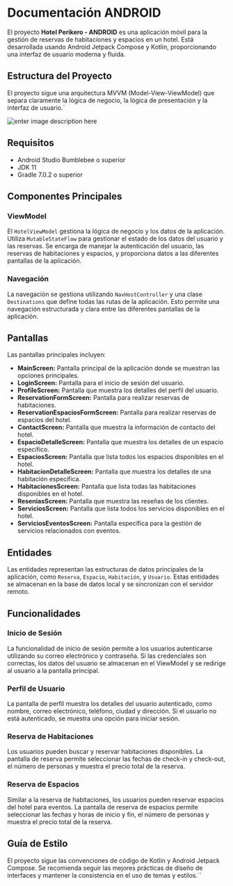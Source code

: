 
# Documentación ANDROID

El proyecto **Hotel Perikero - ANDROID** es una aplicación móvil para la gestión de reservas de habitaciones y espacios en un hotel. Está desarrollada usando Android Jetpack Compose y Kotlin, proporcionando una interfaz de usuario moderna y fluida.

## Estructura del Proyecto

El proyecto sigue una arquitectura MVVM (Model-View-ViewModel) que separa claramente la lógica de negocio, la lógica de presentación y la interfaz de usuario.` 

![enter image description here](https://files.oaiusercontent.com/file-k4aVkSlZK6LGjfyyBReaTd84?se=2024-05-22T08:53:19Z&sp=r&sv=2023-11-03&sr=b&rscc=max-age=299,%20immutable&rscd=attachment;%20filename=image.png&sig=B0KsDo5XhHqYJGTsuqWD03w/QKTol6PAOiDMa8v5bTo=)



## Requisitos

- Android Studio Bumblebee o superior
- JDK 11
- Gradle 7.0.2 o superior

## Componentes Principales

### ViewModel

El `HotelViewModel` gestiona la lógica de negocio y los datos de la aplicación. Utiliza `MutableStateFlow` para gestionar el estado de los datos del usuario y las reservas. Se encarga de manejar la autenticación del usuario, las reservas de habitaciones y espacios, y proporciona datos a las diferentes pantallas de la aplicación.

### Navegación

La navegación se gestiona utilizando `NavHostController` y una clase `Destinations` que define todas las rutas de la aplicación. Esto permite una navegación estructurada y clara entre las diferentes pantallas de la aplicación.

## Pantallas

Las pantallas principales incluyen:

- **MainScreen:** Pantalla principal de la aplicación donde se muestran las opciones principales.
- **LoginScreen:** Pantalla para el inicio de sesión del usuario.
- **ProfileScreen:** Pantalla que muestra los detalles del perfil del usuario.
- **ReservationFormScreen:** Pantalla para realizar reservas de habitaciones.
- **ReservationEspaciosFormScreen:** Pantalla para realizar reservas de espacios del hotel.
- **ContactScreen:** Pantalla que muestra la información de contacto del hotel.
- **EspacioDetalleScreen:** Pantalla que muestra los detalles de un espacio específico.
- **EspaciosScreen:** Pantalla que lista todos los espacios disponibles en el hotel.
- **HabitacionDetalleScreen:** Pantalla que muestra los detalles de una habitación específica.
- **HabitacionesScreen:** Pantalla que lista todas las habitaciones disponibles en el hotel.
- **ReseniasScreen:** Pantalla que muestra las reseñas de los clientes.
- **ServiciosScreen:** Pantalla que lista todos los servicios disponibles en el hotel.
- **ServiciosEventosScreen:** Pantalla específica para la gestión de servicios relacionados con eventos.

## Entidades

Las entidades representan las estructuras de datos principales de la aplicación, como `Reserva`, `Espacio`, `Habitación`, y `Usuario`. Estas entidades se almacenan en la base de datos local y se sincronizan con el servidor remoto.

## Funcionalidades

### Inicio de Sesión

La funcionalidad de inicio de sesión permite a los usuarios autenticarse utilizando su correo electrónico y contraseña. Si las credenciales son correctas, los datos del usuario se almacenan en el ViewModel y se redirige al usuario a la pantalla principal.

### Perfil de Usuario

La pantalla de perfil muestra los detalles del usuario autenticado, como nombre, correo electrónico, teléfono, ciudad y dirección. Si el usuario no está autenticado, se muestra una opción para iniciar sesión.

### Reserva de Habitaciones

Los usuarios pueden buscar y reservar habitaciones disponibles. La pantalla de reserva permite seleccionar las fechas de check-in y check-out, el número de personas y muestra el precio total de la reserva.

### Reserva de Espacios

Similar a la reserva de habitaciones, los usuarios pueden reservar espacios del hotel para eventos. La pantalla de reserva de espacios permite seleccionar las fechas y horas de inicio y fin, el número de personas y muestra el precio total de la reserva.

## Guía de Estilo

El proyecto sigue las convenciones de código de Kotlin y Android Jetpack Compose. Se recomienda seguir las mejores prácticas de diseño de interfaces y mantener la consistencia en el uso de temas y estilos.``

